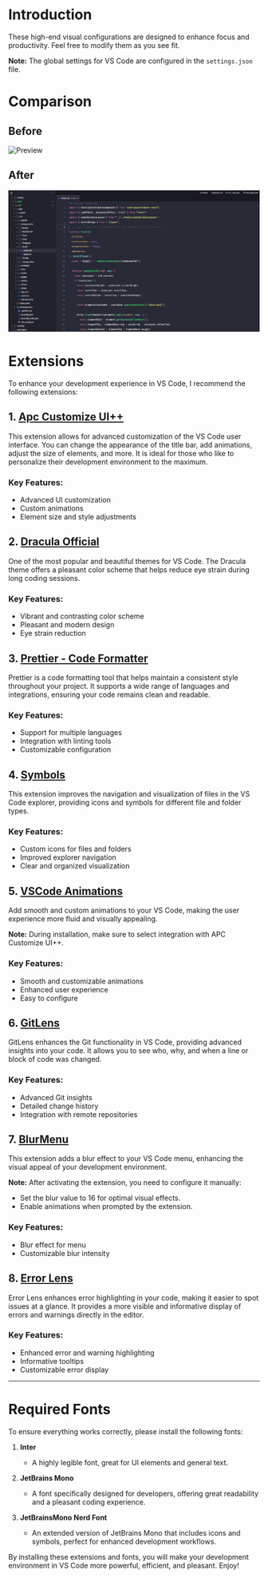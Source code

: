 # Introduction

These high-end visual configurations are designed to enhance focus and productivity. Feel free to modify them as you see fit.

**Note:** The global settings for VS Code are configured in the `settings.json` file.

# Comparison

## Before
![Preview](https://miro.medium.com/v2/resize:fit:1358/1*6lTReDARgSl00O1M4g8Y5A.png)

## After
![Preview](./preview.png)

# Extensions

To enhance your development experience in VS Code, I recommend the following extensions:

## 1. [Apc Customize UI++](https://marketplace.visualstudio.com/items?itemName=brandonkirbyson.vscode-animations)
This extension allows for advanced customization of the VS Code user interface. You can change the appearance of the title bar, add animations, adjust the size of elements, and more. It is ideal for those who like to personalize their development environment to the maximum.

### Key Features:
- Advanced UI customization
- Custom animations
- Element size and style adjustments

## 2. [Dracula Official](https://marketplace.visualstudio.com/items?itemName=dracula-theme.theme-dracula)
One of the most popular and beautiful themes for VS Code. The Dracula theme offers a pleasant color scheme that helps reduce eye strain during long coding sessions.

### Key Features:
- Vibrant and contrasting color scheme
- Pleasant and modern design
- Eye strain reduction

## 3. [Prettier - Code Formatter](https://marketplace.visualstudio.com/items?itemName=esbenp.prettier-vscode)
Prettier is a code formatting tool that helps maintain a consistent style throughout your project. It supports a wide range of languages and integrations, ensuring your code remains clean and readable.

### Key Features:
- Support for multiple languages
- Integration with linting tools
- Customizable configuration

## 4. [Symbols](https://marketplace.visualstudio.com/items?itemName=miguelsolorio.symbols)
This extension improves the navigation and visualization of files in the VS Code explorer, providing icons and symbols for different file and folder types.

### Key Features:
- Custom icons for files and folders
- Improved explorer navigation
- Clear and organized visualization

## 5. [VSCode Animations](https://marketplace.visualstudio.com/items?itemName=brandonkirbyson.vscode-animations)
Add smooth and custom animations to your VS Code, making the user experience more fluid and visually appealing.

**Note:** During installation, make sure to select integration with APC Customize UI++.

### Key Features:
- Smooth and customizable animations
- Enhanced user experience
- Easy to configure

## 6. [GitLens](https://marketplace.visualstudio.com/items?itemName=eamodio.gitlens)
GitLens enhances the Git functionality in VS Code, providing advanced insights into your code. It allows you to see who, why, and when a line or block of code was changed.

### Key Features:
- Advanced Git insights
- Detailed change history
- Integration with remote repositories

## 7. [BlurMenu](https://marketplace.visualstudio.com/items?itemName=example.blur-menu)
This extension adds a blur effect to your VS Code menu, enhancing the visual appeal of your development environment.

**Note:** After activating the extension, you need to configure it manually:
- Set the blur value to 16 for optimal visual effects.
- Enable animations when prompted by the extension.

### Key Features:
- Blur effect for menu
- Customizable blur intensity

## 8. [Error Lens](https://marketplace.visualstudio.com/items?itemName=usernamehw.errorlens)
Error Lens enhances error highlighting in your code, making it easier to spot issues at a glance. It provides a more visible and informative display of errors and warnings directly in the editor.

### Key Features:
- Enhanced error and warning highlighting
- Informative tooltips
- Customizable error display

---

# Required Fonts

To ensure everything works correctly, please install the following fonts:

1. **Inter**
   - A highly legible font, great for UI elements and general text.

2. **JetBrains Mono**
   - A font specifically designed for developers, offering great readability and a pleasant coding experience.

3. **JetBrainsMono Nerd Font**
   - An extended version of JetBrains Mono that includes icons and symbols, perfect for enhanced development workflows.

By installing these extensions and fonts, you will make your development environment in VS Code more powerful, efficient, and pleasant. Enjoy!
